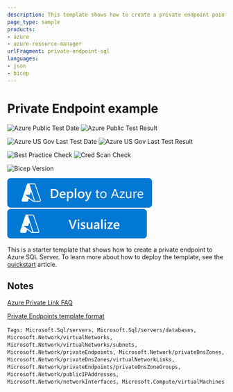 ```yaml
---
description: This template shows how to create a private endpoint pointing to Azure SQL Server
page_type: sample
products:
- azure
- azure-resource-manager
urlFragment: private-endpoint-sql
languages:
- json
- bicep
---
```

# Private Endpoint example

![Azure Public Test Date](https://azurequickstartsservice.blob.core.windows.net/badges/quickstarts/microsoft.sql/private-endpoint-sql/PublicLastTestDate.svg)
![Azure Public Test Result](https://azurequickstartsservice.blob.core.windows.net/badges/quickstarts/microsoft.sql/private-endpoint-sql/PublicDeployment.svg)

![Azure US Gov Last Test Date](https://azurequickstartsservice.blob.core.windows.net/badges/quickstarts/microsoft.sql/private-endpoint-sql/FairfaxLastTestDate.svg)
![Azure US Gov Last Test Result](https://azurequickstartsservice.blob.core.windows.net/badges/quickstarts/microsoft.sql/private-endpoint-sql/FairfaxDeployment.svg)

![Best Practice Check](https://azurequickstartsservice.blob.core.windows.net/badges/quickstarts/microsoft.sql/private-endpoint-sql/BestPracticeResult.svg)
![Cred Scan Check](https://azurequickstartsservice.blob.core.windows.net/badges/quickstarts/microsoft.sql/private-endpoint-sql/CredScanResult.svg)

![Bicep Version](https://azurequickstartsservice.blob.core.windows.net/badges/quickstarts/microsoft.sql/private-endpoint-sql/BicepVersion.svg)

[![Deploy To Azure](https://raw.githubusercontent.com/Azure/azure-quickstart-templates/master/1-CONTRIBUTION-GUIDE/images/deploytoazure.svg?sanitize=true)](https://portal.azure.com/#create/Microsoft.Template/uri/https%3A%2F%2Fraw.githubusercontent.com%2FAzure%2Fazure-quickstart-templates%2Fmaster%2Fquickstarts%2Fmicrosoft.sql%2Fprivate-endpoint-sql%2Fazuredeploy.json)
[![Visualize](https://raw.githubusercontent.com/Azure/azure-quickstart-templates/master/1-CONTRIBUTION-GUIDE/images/visualizebutton.svg?sanitize=true)](http://armviz.io/#/?load=https%3A%2F%2Fraw.githubusercontent.com%2FAzure%2Fazure-quickstart-templates%2Fmaster%2Fquickstarts%2Fmicrosoft.sql%2Fprivate-endpoint-sql%2Fazuredeploy.json)

This is a starter template that shows how to create a private endpoint to Azure SQL Server. To learn more about how to deploy the template, see the [quickstart](https://learn.microsoft.com/azure/private-link/create-private-endpoint-template) article.

## Notes

[Azure Private Link FAQ](https://learn.microsoft.com/azure/private-link/private-link-faq)

[Private Endpoints template format](https://learn.microsoft.com/azure/templates/microsoft.network/privateendpoints)

`Tags: Microsoft.Sql/servers, Microsoft.Sql/servers/databases, Microsoft.Network/virtualNetworks, Microsoft.Network/virtualNetworks/subnets, Microsoft.Network/privateEndpoints, Microsoft.Network/privateDnsZones, Microsoft.Network/privateDnsZones/virtualNetworkLinks, Microsoft.Network/privateEndpoints/privateDnsZoneGroups, Microsoft.Network/publicIPAddresses, Microsoft.Network/networkInterfaces, Microsoft.Compute/virtualMachines`
